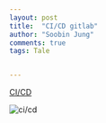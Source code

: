 ```yaml
---
layout: post
title:  "CI/CD gitlab"
author: "Soobin Jung"
comments: true
tags: Tale


---
```


[CI/CD](https://docs.gitlab.com/ee/ci/introduction/index.html)

![ci/cd](https://SoobinJung1013.github.io/images/gitlab_workflow.png)

